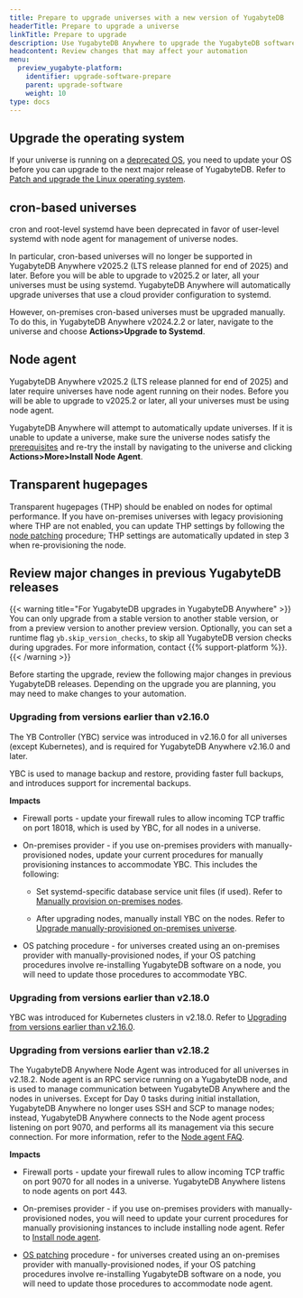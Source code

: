 ```yaml
---
title: Prepare to upgrade universes with a new version of YugabyteDB
headerTitle: Prepare to upgrade a universe
linkTitle: Prepare to upgrade
description: Use YugabyteDB Anywhere to upgrade the YugabyteDB software on universes.
headcontent: Review changes that may affect your automation
menu:
  preview_yugabyte-platform:
    identifier: upgrade-software-prepare
    parent: upgrade-software
    weight: 10
type: docs
---
```


## Upgrade the operating system

If your universe is running on a [deprecated OS](../../../reference/configuration/operating-systems/), you need to update your OS before you can upgrade to the next major release of YugabyteDB. Refer to [Patch and upgrade the Linux operating system](../upgrade-nodes/).

## cron-based universes

cron and root-level systemd have been deprecated in favor of user-level systemd with node agent for management of universe nodes.

In particular, cron-based universes will no longer be supported in YugabyteDB Anywhere v2025.2 (LTS release planned for end of 2025) and later. Before you will be able to upgrade to v2025.2 or later, all your universes must be using systemd. YugabyteDB Anywhere will automatically upgrade universes that use a cloud provider configuration to systemd.

However, on-premises cron-based universes must be upgraded manually. To do this, in YugabyteDB Anywhere v2024.2.2 or later, navigate to the universe and choose **Actions>Upgrade to Systemd**.

## Node agent

YugabyteDB Anywhere v2025.2 (LTS release planned for end of 2025) and later require universes have node agent running on their nodes. Before you will be able to upgrade to v2025.2 or later, all your universes must be using node agent.

YugabyteDB Anywhere will attempt to automatically update universes. If it is unable to update a universe, make sure the universe nodes satisfy the [prerequisites](../../prepare/server-nodes-software/) and re-try the install by navigating to the universe and clicking **Actions>More>Install Node Agent**.

## Transparent hugepages

Transparent hugepages (THP) should be enabled on nodes for optimal performance. If you have on-premises universes with legacy provisioning where THP are not enabled, you can update THP settings by following the [node patching](../../manage-deployments/upgrade-nodes/) procedure; THP settings are automatically updated in step 3 when re-provisioning the node.

## Review major changes in previous YugabyteDB releases

{{< warning title="For YugabyteDB upgrades in YugabyteDB Anywhere" >}}
You can only upgrade from a stable version to another stable version, or from a preview version to another preview version. Optionally, you can set a runtime flag `yb.skip_version_checks`, to skip all YugabyteDB version checks during upgrades. For more information, contact {{% support-platform %}}.
{{< /warning >}}

Before starting the upgrade, review the following major changes in previous YugabyteDB releases. Depending on the upgrade you are planning, you may need to make changes to your automation.

### Upgrading from versions earlier than v2.16.0

The YB Controller (YBC) service was introduced in v2.16.0 for all universes (except Kubernetes), and is required for YugabyteDB Anywhere v2.16.0 and later.

YBC is used to manage backup and restore, providing faster full backups, and introduces support for incremental backups.

**Impacts**

- Firewall ports - update your firewall rules to allow incoming TCP traffic on port 18018, which is used by YBC, for all nodes in a universe.

- On-premises provider - if you use on-premises providers with manually-provisioned nodes, update your current procedures for manually provisioning instances to accommodate YBC. This includes the following:

  - Set systemd-specific database service unit files (if used). Refer to [Manually provision on-premises nodes](../../prepare/server-nodes-software/software-on-prem-manual/).

  - After upgrading nodes, manually install YBC on the nodes. Refer to [Upgrade manually-provisioned on-premises universe](../upgrade-software-install/#upgrade-manually-provisioned-on-premises-universe).

- OS patching procedure - for universes created using an on-premises provider with manually-provisioned nodes, if your OS patching procedures involve re-installing YugabyteDB software on a node, you will need to update those procedures to accommodate YBC.

### Upgrading from versions earlier than v2.18.0

YBC was introduced for Kubernetes clusters in v2.18.0. Refer to [Upgrading from versions earlier than v2.16.0](#upgrading-from-versions-earlier-than-v2-16-0).

### Upgrading from versions earlier than v2.18.2

The YugabyteDB Anywhere Node Agent was introduced for all universes in v2.18.2. Node agent is an RPC service running on a YugabyteDB node, and is used to manage communication between YugabyteDB Anywhere and the nodes in universes. Except for Day 0 tasks during initial installation, YugabyteDB Anywhere no longer uses SSH and SCP to manage nodes; instead, YugabyteDB Anywhere connects to the Node agent process listening on port 9070, and performs all its management via this secure connection. For more information, refer to the [Node agent FAQ](/preview/faq/yugabyte-platform/#node-agent).

**Impacts**

- Firewall ports - update your firewall rules to allow incoming TCP traffic on port 9070 for all nodes in a universe. YugabyteDB Anywhere listens to node agents on port 443.

- On-premises provider - if you use on-premises providers with manually-provisioned nodes, you will need to update your current procedures for manually provisioning instances to include installing node agent. Refer to [Install node agent](../../prepare/server-nodes-software/software-on-prem-manual/#install-node-agent).

- [OS patching](../../manage-deployments/upgrade-nodes/) procedure - for universes created using an on-premises provider with manually-provisioned nodes, if your OS patching procedures involve re-installing YugabyteDB software on a node, you will need to update those procedures to accommodate node agent.
